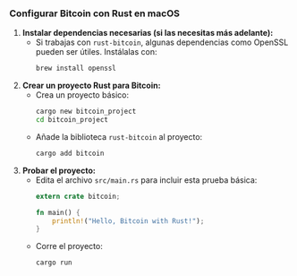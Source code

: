 ### Configurar Bitcoin con Rust en macOS

1. **Instalar dependencias necesarias (si las necesitas más adelante):**
   - Si trabajas con `rust-bitcoin`, algunas dependencias como OpenSSL pueden ser útiles. Instálalas con:
     ```bash
     brew install openssl

     ```
2. **Crear un proyecto Rust para Bitcoin:**
   - Crea un proyecto básico:
     ```bash
     cargo new bitcoin_project
     cd bitcoin_project
     ```
   - Añade la biblioteca `rust-bitcoin` al proyecto:
     ```bash
     cargo add bitcoin
     ```
3. **Probar el proyecto:**
   - Edita el archivo `src/main.rs` para incluir esta prueba básica:
     ```rust
     extern crate bitcoin;

     fn main() {
         println!("Hello, Bitcoin with Rust!");
     }

     ```
   - Corre el proyecto:
     ```bash
     cargo run
     ```
